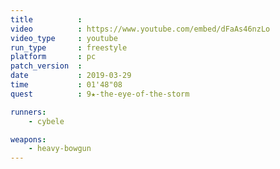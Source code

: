 ```yaml
---
title          :
video          : https://www.youtube.com/embed/dFaAs46nzLo
video_type     : youtube
run_type       : freestyle
platform       : pc
patch_version  :
date           : 2019-03-29
time           : 01'48"08
quest          : 9★-the-eye-of-the-storm

runners:
    - cybele

weapons:
    - heavy-bowgun
---
```

